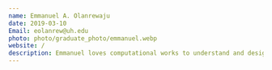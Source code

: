 ```yaml
---
name: Emmanuel A. Olanrewaju
date: 2019-03-10
Email: eolanrew@uh.edu
photo: photo/graduate_photo/emmanuel.webp
website: /
description: Emmanuel loves computational works to understand and design materials for renewable energy applications. He currently works on data-driven understanding of the stability of zeolites.
---
```


<!-- Emmanuel loves computational works to understand and design materials for renewable energy applications. He currently works on data-driven understanding of the stability of zeolites. -->
